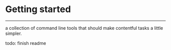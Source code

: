 # Getting started
--- 

a collection of command line tools that should make contentful tasks a little simpler.

todo: finish readme
